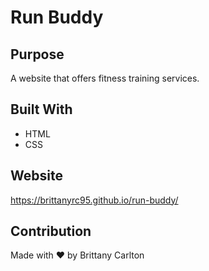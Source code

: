 # Run Buddy

## Purpose
A website that offers fitness training services.

## Built With
* HTML
* CSS

## Website
https://brittanyrc95.github.io/run-buddy/

## Contribution
Made with ❤️ by Brittany Carlton
